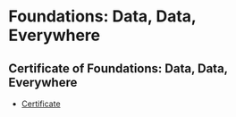 # Foundations: Data, Data, Everywhere
## Certificate of Foundations: Data, Data, Everywhere
* [Certificate](https://www.coursera.org/account/accomplishments/verify/BSA9HYUDTMCG)
